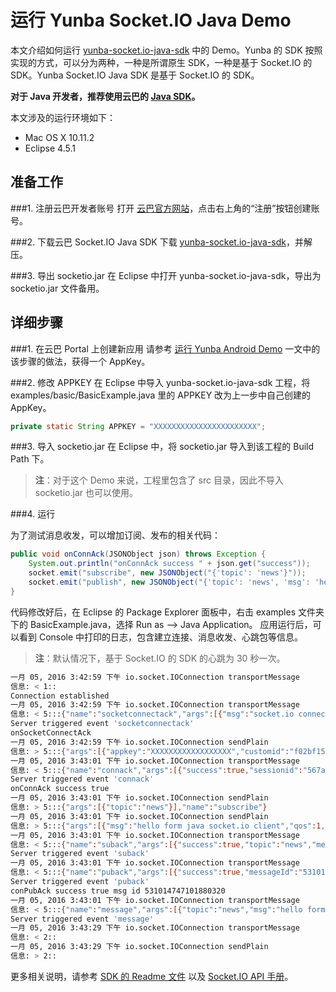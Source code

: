 # 运行 Yunba Socket.IO Java Demo

本文介绍如何运行 [yunba-socket.io-java-sdk](https://github.com/yunba/yunba-socket.io-java-sdk) 中的 Demo。Yunba 的 SDK 按照实现的方式，可以分为两种，一种是所谓原生 SDK，一种是基于 Socket.IO 的 SDK。Yunba Socket.IO Java SDK 是基于 Socket.IO 的 SDK。

**对于 Java 开发者，推荐使用云巴的 [Java SDK](https://github.com/yunba/yunba-java-sdk)。**

本文涉及的运行环境如下：

* Mac OS X 10.11.2
* Eclipse 4.5.1

## 准备工作

###1. 注册云巴开发者账号
打开 [云巴官方网站](https://yunba.io)，点击右上角的“注册”按钮创建账号。  

###2. 下载云巴 Socket.IO Java SDK
下载 [yunba-socket.io-java-sdk](https://github.com/yunba/yunba-socket.io-java-sdk)，并解压。

###3. 导出 socketio.jar
在 Eclipse 中打开 yunba-socket.io-java-sdk，导出为 socketio.jar 文件备用。

## 详细步骤

###1. 在云巴 Portal 上创建新应用
请参考 [运行 Yunba Android Demo](android_demo_quick_start.md) 
一文中的该步骤的做法，获得一个 AppKey。

###2. 修改 APPKEY
在 Eclipse 中导入 yunba-socket.io-java-sdk 工程，将 examples/basic/BasicExample.java 里的 APPKEY 改为上一步中自己创建的 AppKey。

```java
private static String APPKEY = "XXXXXXXXXXXXXXXXXXXXXXX";
```

###3. 导入 socketio.jar
在 Eclipse 中，将 socketio.jar 导入到该工程的 Build Path 下。

>**注**：对于这个 Demo 来说，工程里包含了 src 目录，因此不导入 socketio.jar 也可以使用。

###4. 运行

为了测试消息收发，可以增加订阅、发布的相关代码：

```java
public void onConnAck(JSONObject json) throws Exception {
    System.out.println("onConnAck success " + json.get("success"));
    socket.emit("subscribe", new JSONObject("{'topic': 'news'}"));
    socket.emit("publish", new JSONObject("{'topic': 'news', 'msg': 'hello form java socket.io client', 'qos': 1}"));
}
```

代码修改好后，在 Eclipse 的 Package Explorer 面板中，右击 examples 文件夹下的 BasicExample.java，选择 Run as --> Java Application。
应用运行后，可以看到 Console 中打印的日志，包含建立连接、消息收发、心跳包等信息。

>**注**：默认情况下，基于 Socket.IO 的 SDK 的心跳为 30 秒一次。

```bash
一月 05, 2016 3:42:59 下午 io.socket.IOConnection transportMessage
信息: < 1::
Connection established
一月 05, 2016 3:42:59 下午 io.socket.IOConnection transportMessage
信息: < 5:::{"name":"socketconnectack","args":[{"msg":"socket.io connected"}]}
Server triggered event 'socketconnectack'
onSocketConnectAck
一月 05, 2016 3:42:59 下午 io.socket.IOConnection sendPlain
信息: > 5:::{"args":[{"appkey":"XXXXXXXXXXXXXXXXXX","customid":"f02bf150-c653-4557-973f-8526b078d736"}],"name":"connect"}
一月 05, 2016 3:43:01 下午 io.socket.IOConnection transportMessage
信息: < 5:::{"name":"connack","args":[{"success":true,"sessionid":"567a4a754407a3cd028aaf6b-f02bf150-c653-4557-973f-8526b078d736"}]}
Server triggered event 'connack'
onConnAck success true
一月 05, 2016 3:43:01 下午 io.socket.IOConnection sendPlain
信息: > 5:::{"args":[{"topic":"news"}],"name":"subscribe"}
一月 05, 2016 3:43:01 下午 io.socket.IOConnection sendPlain
信息: > 5:::{"args":[{"msg":"hello form java socket.io client","qos":1,"topic":"news"}],"name":"publish"}
一月 05, 2016 3:43:01 下午 io.socket.IOConnection transportMessage
信息: < 5:::{"name":"suback","args":[{"success":true,"topic":"news","messageId":"531014746925719552"}]}
Server triggered event 'suback'
一月 05, 2016 3:43:01 下午 io.socket.IOConnection transportMessage
信息: < 5:::{"name":"puback","args":[{"success":true,"messageId":"531014747101880320"}]}
Server triggered event 'puback'
conPubAck success true msg id 531014747101880320
一月 05, 2016 3:43:01 下午 io.socket.IOConnection transportMessage
信息: < 5:::{"name":"message","args":[{"topic":"news","msg":"hello form java socket.io client"}]}
Server triggered event 'message'
一月 05, 2016 3:43:29 下午 io.socket.IOConnection transportMessage
信息: < 2::
一月 05, 2016 3:43:29 下午 io.socket.IOConnection sendPlain
信息: > 2::
```

更多相关说明，请参考 [SDK 的 Readme 文件](https://github.com/yunba/yunba-socket.io-java-sdk/blob/master/README.markdown) 以及 [Socket.IO API 手册](socketio_api_api_manual.md)。
